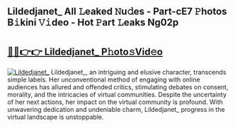 ## Lildedjanet_ All 𝙻eaked 𝙽u𝚍es - Part-cE7 𝙿hotos B𝚒kini 𝚅𝚒deo - Hot 𝙿art 𝙻eaks Ng02p

# <h2><a href="http://ld3w7v.urlbe.top/?page=Lildedjanet_">🔗🔗👉👉 Lildedjanet_ P𝚑oto𝚜Vid𝚎o</a></h2>

[![Lildedjanet_](https://i.imgur.com/eBuTRDB.gif)](http://ld3w7v.urlbe.top/?page=Lildedjanet_)
Lildedjanet_, an intriguing and elusive character, transcends simple labels. Her unconventional method of engaging with online audiences has allured and offended critics, stimulating debates on consent, morality, and the intricacies of virtual communities. Despite the uncertainty of her next actions, her impact on the virtual community is profound. With unwavering dedication and undeniable charm, Lildedjanet_ progress in the virtual landscape is unstoppable.
